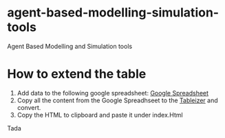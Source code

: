 # agent-based-modelling-simulation-tools
Agent Based Modelling and Simulation tools

# How to extend the table
1. Add data to the following google spreadsheet: [Google Spreadsheet](https://docs.google.com/spreadsheets/d/1P6Dy6-xc_ky3pV_8ejU2kHieQpT-0k1d-xTTsYEkATs/edit#gid=850289664)
2. Copy all the content from the Google Spreadhseet to the [Tableizer](https://tableizer.journalistopia.com/) and convert.
3. Copy the HTML to clipboard and paste it under index.Html

Tada
